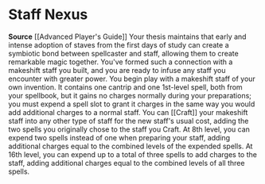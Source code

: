 ﻿---
id: '5'
name: Staff Nexus
rarity: Common
source: '[[DATABASE/source/Advanced Player''s Guide|Advanced Player''s Guide]]'
trait: null
type: Wizard Arcane Thesis

---
# Staff Nexus

**Source** [[Advanced Player's Guide]] 
Your thesis maintains that early and intense adoption of staves from the first days of study can create a symbiotic bond between spellcaster and staff, allowing them to create remarkable magic together. You've formed such a connection with a makeshift staff you built, and you are ready to infuse any staff you encounter with greater power.
 You begin play with a makeshift staff of your own invention. It contains one cantrip and one 1st-level spell, both from your spellbook, but it gains no charges normally during your preparations; you must expend a spell slot to grant it charges in the same way you would add additional charges to a normal staff. You can [[Craft]] your makeshift staff into any other type of staff for the new staff's usual cost, adding the two spells you originally chose to the staff you Craft.
 At 8th level, you can expend two spells instead of one when preparing your staff, adding additional charges equal to the combined levels of the expended spells. At 16th level, you can expend up to a total of three spells to add charges to the staff, adding additional charges equal to the combined levels of all three spells.